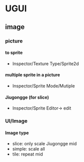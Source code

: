 # UGUI


## image 
### picture
#### to sprite
* Inspector/Texture Type/Sprite2d
#### multiple sprite in a picture
* Inspector/Sprite Mode/Mutiple
#### Jiugongge (for slice)
* Inspector/Sprite Editor-> edit 

### UI/Image 
#### Image type
* slice: only scale Jiugongge mid 
* simple: scale all 
* tile: repeat mid 
